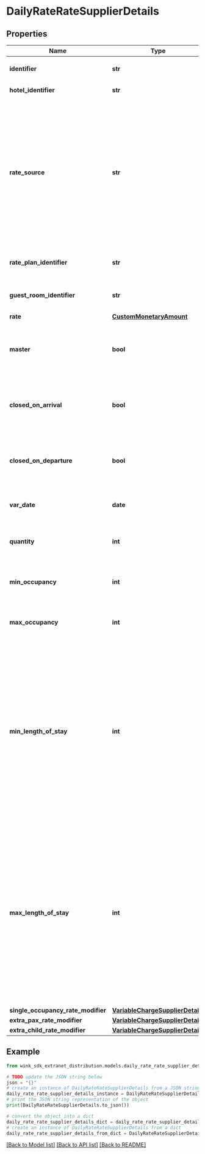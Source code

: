 # DailyRateRateSupplierDetails


## Properties

Name | Type | Description | Notes
------------ | ------------- | ------------- | -------------
**identifier** | **str** | Unique record identifier. | 
**hotel_identifier** | **str** | Owner of daily rate. | 
**rate_source** | **str** | Indicate where this rate originated from. Leave as TRAVELIKO unless you are a channel manager and responsible for the property&#39;s rates externally of this platform. | [default to 'TRAVELIKO']
**rate_plan_identifier** | **str** | Rate plan associated with this daily rate. | 
**guest_room_identifier** | **str** | Guest room associated with this daily rate. | 
**rate** | [**CustomMonetaryAmount**](CustomMonetaryAmount.md) |  | 
**master** | **bool** | This flag indicates whether this rate is available for this date. | [default to True]
**closed_on_arrival** | **bool** | This flag indicates whether a guest can arrive at the property on this date. | [default to False]
**closed_on_departure** | **bool** | This flag indicates whether a guest can leave the property on this date. | [default to False]
**var_date** | **date** | The date this rate is applicable for. | 
**quantity** | **int** | Amount of rooms available for this date. | [optional] [default to 0]
**min_occupancy** | **int** | Minimum number of guests allowed in a room type. | [default to 1]
**max_occupancy** | **int** | Maximum number of guest allowed in a room type. | [default to 2]
**min_length_of_stay** | **int** | Control the minimum length of stay at the day-level. This means that a guest arriving within this date range is required to stay at least these number of days in order to get this rate. Leave empty if you don&#39;t want to update this property. | [optional] [default to -1]
**max_length_of_stay** | **int** | Control the maximum length of stay at the day-level. This means that a guest arriving within this date range is required to stay no longer than these number of days in order to get this rate. Leave empty if you don&#39;t want to update this property. | [optional] [default to -1]
**single_occupancy_rate_modifier** | [**VariableChargeSupplierDetails**](VariableChargeSupplierDetails.md) |  | [optional] 
**extra_pax_rate_modifier** | [**VariableChargeSupplierDetails**](VariableChargeSupplierDetails.md) |  | [optional] 
**extra_child_rate_modifier** | [**VariableChargeSupplierDetails**](VariableChargeSupplierDetails.md) |  | [optional] 

## Example

```python
from wink_sdk_extranet_distribution.models.daily_rate_rate_supplier_details import DailyRateRateSupplierDetails

# TODO update the JSON string below
json = "{}"
# create an instance of DailyRateRateSupplierDetails from a JSON string
daily_rate_rate_supplier_details_instance = DailyRateRateSupplierDetails.from_json(json)
# print the JSON string representation of the object
print(DailyRateRateSupplierDetails.to_json())

# convert the object into a dict
daily_rate_rate_supplier_details_dict = daily_rate_rate_supplier_details_instance.to_dict()
# create an instance of DailyRateRateSupplierDetails from a dict
daily_rate_rate_supplier_details_from_dict = DailyRateRateSupplierDetails.from_dict(daily_rate_rate_supplier_details_dict)
```
[[Back to Model list]](../README.md#documentation-for-models) [[Back to API list]](../README.md#documentation-for-api-endpoints) [[Back to README]](../README.md)


